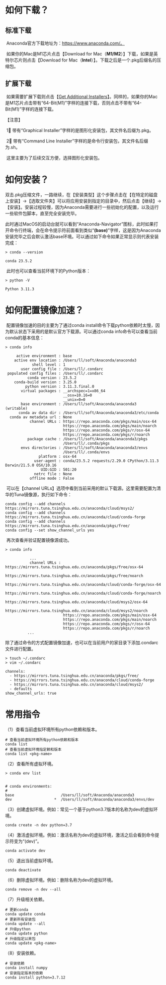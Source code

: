 # 如何下载？

## 标准下载

​		Anaconda官方下载地址为：https://www.anaconda.com/。

​		如果你的Mac是M1芯片点击【Download for Mac（**M1/M2**）】下载，如果是英特尔芯片则点击【Download for Mac（**Intel**）】。下载之后是一个.pkg后缀名的压缩包。

## 扩展下载

​		如果需要扩展下载则点击【[Get Additional Installers](https://www.anaconda.com/download#downloads)】。同样的，如果你的Mac是M1芯片点击带有“64-Bit(M1)”字样的连接下载，否则点击不带有“64-Bit(M1)”字样的连接下载。



【注意】

​		1⃣️ 带有“Graphical Installer”字样的是图形化安装包，其文件名后缀为.pkg。

​		2⃣️ 带有“Command Line Installer”字样的是命令行安装包，其文件名后缀为.sh。



​		这里主要为了后续交互方便，选择图形化安装包。

# 如何安装？

​		双击.pkg压缩文件，一路继续，在【安装类型】这个步骤点击在【在特定的磁盘上安装】->【选取文件夹】可以将应用安装到指定的目录中，然后点击【继续】->【安装】。安装过程较慢，因为Anaconda需要进行一些初始化的配置，以及运行一些软件包脚本，直至完全安装完毕。

​		此时通过MacOS的启动台就可以看到“Anaconda-Navigator”图标，此时如果打开命令行终端，会在命令提示符前面看到类似“**(base)**”字样，这是因为Anaconda安装完毕之后会默认激活base环境。可以通过如下命令如果正常显示则代表安装完成：

```shell
> conda --version

conda 23.5.2
```

​		此时也可以查看当前环境下的Python版本：

```shell
> python -V

Python 3.11.3
```



# 如何配置镜像加速？

​		配置镜像加速的目的主要为了通过conda install命令下载python依赖时太慢，因为默认状态下采用的是默认官方下载源。可以通过conda info命令可以查看当前conda的基本信息：

```shell
> conda info

     active environment : base
    active env location : /Users/ll/soft/Anaconda/anaconda3
            shell level : 1
       user config file : /Users/ll/.condarc
 populated config files : /Users/ll/.condarc
          conda version : 23.5.2
    conda-build version : 3.25.0
         python version : 3.11.3.final.0
       virtual packages : __archspec=1=x86_64
                          __osx=10.16=0
                          __unix=0=0
       base environment : /Users/ll/soft/Anaconda/anaconda3  (writable)
      conda av data dir : /Users/ll/soft/Anaconda/anaconda3/etc/conda
  conda av metadata url : None
           channel URLs : https://repo.anaconda.com/pkgs/main/osx-64
                          https://repo.anaconda.com/pkgs/main/noarch
                          https://repo.anaconda.com/pkgs/r/osx-64
                          https://repo.anaconda.com/pkgs/r/noarch
          package cache : /Users/ll/soft/Anaconda/anaconda3/pkgs
                          /Users/ll/.conda/pkgs
       envs directories : /Users/ll/soft/Anaconda/anaconda3/envs
                          /Users/ll/.conda/envs
               platform : osx-64
             user-agent : conda/23.5.2 requests/2.29.0 CPython/3.11.3 Darwin/21.5.0 OSX/10.16
                UID:GID : 501:20
             netrc file : None
           offline mode : False
```

​		可以在【channel URLs】选项中看到当前采用的默认下载源。这里需要配置为清华的Tuna镜像源，执行如下命令：

```shell
conda config --add channels https://mirrors.tuna.tsinghua.edu.cn/anaconda/cloud/msys2/
conda config --add channels https://mirrors.tuna.tsinghua.edu.cn/anaconda/cloud/conda-forge
conda config --add channels https://mirrors.tuna.tsinghua.edu.cn/anaconda/pkgs/free/
conda config --set show_channel_urls yes
```

​		再次查看并验证配置镜像源成功。

```shell
> conda info

           ...
           channel URLs : https://mirrors.tuna.tsinghua.edu.cn/anaconda/pkgs/free/osx-64
                          https://mirrors.tuna.tsinghua.edu.cn/anaconda/pkgs/free/noarch
                          https://mirrors.tuna.tsinghua.edu.cn/anaconda/cloud/conda-forge/osx-64
                          https://mirrors.tuna.tsinghua.edu.cn/anaconda/cloud/conda-forge/noarch
                          https://mirrors.tuna.tsinghua.edu.cn/anaconda/cloud/msys2/osx-64
                          https://mirrors.tuna.tsinghua.edu.cn/anaconda/cloud/msys2/noarch
                          https://repo.anaconda.com/pkgs/main/osx-64
                          https://repo.anaconda.com/pkgs/main/noarch
                          https://repo.anaconda.com/pkgs/r/osx-64
                          https://repo.anaconda.com/pkgs/r/noarch
          ...
```

​		除了通过命令的方式配置镜像加速，也可以在当前用户的家目录下添加.condarc文件进行配置。

```shell
> touch ~/.condarc
> vim ~/.condarc

channels:
  - https://mirrors.tuna.tsinghua.edu.cn/anaconda/pkgs/free/
  - https://mirrors.tuna.tsinghua.edu.cn/anaconda/cloud/conda-forge
  - https://mirrors.tuna.tsinghua.edu.cn/anaconda/cloud/msys2/
  - defaults
show_channel_urls: true
```

# 常用指令

（1）查看当前虚拟环境所有python依赖和版本。

```shell
# 查看当前虚拟环境所有python依赖和版本
conda list
# 查看当前虚拟环境指定赖和版本
conda list <pkg-name>
```

（2）查看所有虚拟环境。

```shell
> conda env list


# conda environments:
#
base                     /Users/ll/soft/Anaconda/anaconda3
dev                   *  /Users/ll/soft/Anaconda/anaconda3/envs/dev
```

（3）创建虚拟环境。例如：常见一个基于python3.7版本的名称为dev的虚拟环境。

```shell
conda create -n dev python=3.7
```

（4）激活虚拟环境。例如：激活名称为dev的虚拟环境，激活之后会看到命令提示符变为“(dev)”。

```shell
conda activate dev
```

（5）退出当前虚拟环境。

```shell
conda deactivate
```

（6）删除虚拟环境。例如：删除名称为dev的虚拟环境。

```shell
conda remove -n dev --all
```

（7）升级相关依赖。

```shell
# 更新conda
conda update conda
# 更新所有安装包
conda update --all
# 升级python
conda update python
# 升级指定以来包
conda update <pkg-name>
```

（8）安装依赖。

```shell
# 安装依赖
conda install numpy
# 安装指定版本的依赖
conda install python=3.7.12
```

